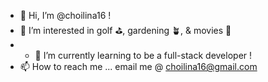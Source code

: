- 👋 Hi, I’m @choilina16 !
- 👀 I’m interested in golf ⛳️, gardening 🪴, & movies 🍿 
- - 🌱 I’m currently learning to be a full-stack developer ! 
- 📫 How to reach me ... email me @ choilina16@gmail.com 

<!---
choilina16/choilina16 is a ✨ special ✨ repository because its `README.md` (this file) appears on your GitHub profile.
You can click the Preview link to take a look at your changes.
--->
